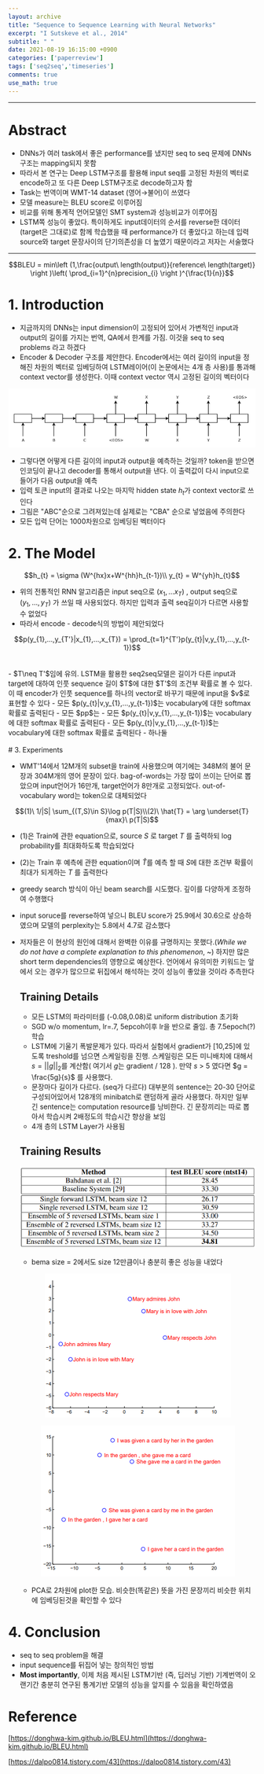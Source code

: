 ```yaml
---
layout: archive
title: "Sequence to Sequence Learning with Neural Networks"
excerpt: "I Sutskeve et al., 2014"
subtitle: " "
date: 2021-08-19 16:15:00 +0900
categories: ['paperreview']
tags: ['seq2seq','timeseries']
comments: true
use_math: true
---
```


***

# Abstract

- DNNs가 여러 task에서 좋은 performance를 냈지만 seq to seq 문제에 DNNs구조는 mapping되지 못함
- 따라서 본 연구는 Deep LSTM구조를 활용해 input seq를 고정된 차원의 벡터로 encode하고 또 다른 Deep LSTM구조로 decode하고자 함
- Task는 번역이며  WMT-14 dataset (영어→불어)이 쓰였다
- 모델 measure는 BLEU score로 이루어짐
- 비교를 위해 통계적 언어모델인 SMT system과 성능비교가 이루어짐
- LSTM쪽 성능이 좋았다. 특이하게도 input데이터의 순서를 reverse한 데이터(target은 그대로)로 함께 학습했을 때 performance가 더 좋았다고 하는데 입력 source와 target 문장사이의 단기의존성을 더 높였기 때문이라고 저자는 서술했다

***

<div style="text-align:center">
$$BLEU = min\left (1,\frac{output\ length(output)}{reference\ length(target)}  \right )\left( \prod_{i=1}^{n}precision_{i} \right )^{\frac{1}{n}}$$
</div>

# 1. Introduction

- 지금까지의 DNNs는 input dimension이 고정되어 있어서 가변적인 input과 output의 길이를 가지는 번역, QA에서 한계를 가짐. 이것을 seq to seq problems 라고 하겠다
- Encoder & Decoder 구조를 제안한다. Encoder에서는 여러 길이의 input을 정해진 차원의 벡터로 임베딩하여 LSTM레이어(이 논문에서는 4개 층 사용)를 통과해 context vector를 생성한다. 이때 context vector 역시 고정된 길이의 벡터이다

<p align="center"><img src="/assets/images/seq2seq/Untitled.png"></p>
<!-- ![Sequence%20to%20Sequence%20Learning%20with%20Neural%20Networks%20f8aaf5a5d11c43ae8bbe82930f3ad049/Untitled.png](Sequence%20to%20Sequence%20Learning%20with%20Neural%20Networks%20f8aaf5a5d11c43ae8bbe82930f3ad049/Untitled.png) -->

- 그렇다면 어떻게 다른 길이의 input과 output을 예측하는 것일까? <EOS : End Of Sentence> token을 받으면 인코딩이 끝나고 decoder를 통해서 output을 낸다. 이 출력값이 다시 input으로 들어가 다음 output을 예측
- 입력 <EOS>토큰 input의 결과로 나오는 마지막 hidden state $h_{t}$가  context vector로 쓰인다
- 그림은 "ABC"순으로 그려져있는데 실제로는 "CBA" 순으로 넣었음에 주의한다
- 모든 입력 단어는 1000차원으로 임베딩된 벡터이다

# 2. The Model

<div style="text-align:center">
$$h_{t} = \sigma (W^{hx}x+W^{hh}h_{t-1})\\
y_{t} = W^{yh}h_{t}$$
</div>

- 위의 전통적인 RNN 알고리즘은 input seq으로 $(x_{1},...x_{T})$ , output seq으로 $(y_{1},...,y_{T})$ 가 쓰일 때 사용되었다. 하지만 입력과 출력 seq길이가 다르면 사용할 수 없었다
- 따라서 encode - decode식의 방법이 제안되었다

<div style="text-align:center">
$$p(y_{1},...,y_{T'}|x_{1},...,x_{T}) = \prod_{t=1}^{T'}p(y_{t}|v,y_{1},...,y_{t-1})$$
</div>

<br>
<br>
- $T\neq T'$임에 유의. LSTM을 활용한 seq2seq모델은 길이가 다른 input과 target에 대하여 인풋 sequence 길이 $T$에 대한 $T'$의 조건부 확률로 볼 수 있다. 이 때 encoder가 인풋 sequence를 하나의 vector로 바꾸기 때문에 input을 $v$로 표현할 수 있다
- 모든 $p(y_{t}|v,y_{1},...,y_{t-1})$는 vocabulary에 대한 softmax 확률로 출력된다
- 모든 $pp$는 
- 모든 $p(y_{t}|v,y_{1},...,y_{t-1})$는 vocabulary에 대한 softmax 확률로 출력된다
- 모든 $p(y_{t}|v,y_{1},...,y_{t-1})$는 vocabulary에 대한 softmax 확률로 출력된다
- 하나둘
<br>
<br>
# 3. Experiments

- WMT'14에서 12M개의 subset을 train에 사용했으며 여기에는 348M의 불어 문장과 304M개의 영어 문장이 있다. bag-of-words는 가장 많이 쓰이는 단어로 뽑았으며 input언어가 16만개, target언어가 8만개로 고정되었다. out-of-vocabulary word는 <UNK> token으로 대체되었다

<div style="text-align:center">
$$(1)\ 1/|S| \sum_{(T,S)\in S}\log p(T|S)\\(2)\ \hat{T} = \arg \underset{T}{max}\ p(T|S)$$
</div>

- (1)은 Train에 관한 equation으로, source $S$ 로 target $T$ 를 출력하되 log probability를 최대화하도록 학습되었다
- (2)는 Train 후 예측에 관한 equation이며 $\hat {T}$를 예측 할 때 $S$에 대한 조건부 확률이 최대가 되게하는 $T$ 를 출력한다
- greedy search 방식이 아닌 beam search를 시도했다. 깊이를 다양하게 조정하여 수행했다
- input soruce를 reverse하여 넣으니 BLEU score가 25.9에서 30.6으로 상승하였으며 모델의 perplexity는 5.8에서 4.7로 감소했다
- 저자들은 이 현상의 원인에 대해서 완벽한 이유를 규명하지는 못했다.(*While we do not have a complete explanation to this phenomenon*, ~) 하지만 많은 short term dependencies의 영향으로 예상한다. 언어에서 유의미한 키워드는 앞에서 오는 경우가 많으므로 뒤집에서 해석하는 것이 성능이 좋았을 것이라 추측한다

    ## Training Details

    - 모든 LSTM의 파라미터를 (-0.08,0.08)로 uniform distribution 초기화
    - SGD w/o momentum, lr=.7, 5epcoh이후 lr을 반으로 줄임. 총 7.5epoch(?) 학습
    - LSTM에 기울기 폭발문제가 있다. 따라서 실험에서 gradient가 [10,25]에 있도록 treshold를 넘으면 스케일링을 진행. 스케일링은 모든 미니배치에 대해서 $s=||g||_{2}$를 계산함( 여기서 $g$는 gradient / 128 ). 만약 $s$ > 5 였다면 $g = \frac{5g}{s}$ 를 사용했다.
    - 문장마다 길이가 다르다. (seq가 다르다) 대부분의 sentence는 20-30 단어로 구성되어있어서 128개의 minibatch로 랜덤하게 골라 사용했다. 하지만 일부 긴 sentence는 computation resource를 낭비한다. 긴 문장끼리는 따로 뽑아서 학습시켜 2배정도의 학습시간 향상을 보임
    - 4개 층의 LSTM Layer가 사용됨

    ## Training Results

    <p align="center"><img src="/assets/images/seq2seq/Untitled 1.png"></p>
    <!-- ![Sequence%20to%20Sequence%20Learning%20with%20Neural%20Networks%20f8aaf5a5d11c43ae8bbe82930f3ad049/Untitled%201.png](Sequence%20to%20Sequence%20Learning%20with%20Neural%20Networks%20f8aaf5a5d11c43ae8bbe82930f3ad049/Untitled%201.png) -->

    - bema size = 2에서도 size 12만큼이나 충분히 좋은 성능을 내었다

    <p align="center"><img src="/assets/images/seq2seq/Untitled 2.png"></p>
    <!-- ![Sequence%20to%20Sequence%20Learning%20with%20Neural%20Networks%20f8aaf5a5d11c43ae8bbe82930f3ad049/Untitled%202.png](Sequence%20to%20Sequence%20Learning%20with%20Neural%20Networks%20f8aaf5a5d11c43ae8bbe82930f3ad049/Untitled%202.png) -->

    <p align="center"><img src="/assets/images/seq2seq/Untitled 3.png"></p>
    <!-- ![Sequence%20to%20Sequence%20Learning%20with%20Neural%20Networks%20f8aaf5a5d11c43ae8bbe82930f3ad049/Untitled%203.png](Sequence%20to%20Sequence%20Learning%20with%20Neural%20Networks%20f8aaf5a5d11c43ae8bbe82930f3ad049/Untitled%203.png) -->

    - PCA로 2차원에 plot한 모습. 비슷한(똑같은) 뜻을 가진 문장끼리 비슷한 위치에 임베딩된것을 확인할 수 있다

# 4. Conclusion

- seq to seq problem을 해결
- input sequence를 뒤집어 넣는 창의적인 방법
- **Most importantly**, 이제 처음 제시된 LSTM기반 (즉, 딥러닝 기반) 기계번역이 오랜기간 충분히 연구된 통계기반 모델의 성능을 앞지를 수 있음을 확인하였음

# Reference

[https://donghwa-kim.github.io/BLEU.html](https://donghwa-kim.github.io/BLEU.html)

[https://dalpo0814.tistory.com/43](https://dalpo0814.tistory.com/43)